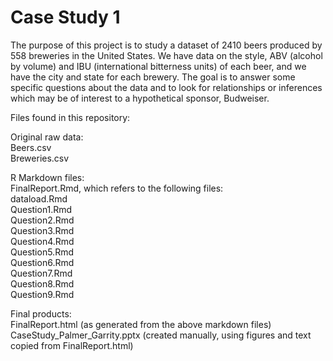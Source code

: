 # Case Study 1  

The purpose of this project is to study a dataset of 2410 beers produced by 558 
breweries in the United States.  We have data on the style, ABV (alcohol by volume)
and IBU (international bitterness units) of each beer, and we have the city
and state for each brewery.  The goal is to answer some specific questions 
about the data and to look for relationships or inferences which may be of
interest to a hypothetical sponsor, Budweiser.

Files found in this repository:

Original raw data:  
Beers.csv  
Breweries.csv  

R Markdown files:  
FinalReport.Rmd, which refers to the following files:  
dataload.Rmd  
Question1.Rmd  
Question2.Rmd  
Question3.Rmd  
Question4.Rmd  
Question5.Rmd  
Question6.Rmd  
Question7.Rmd  
Question8.Rmd  
Question9.Rmd  

Final products:  
FinalReport.html (as generated from the above markdown files)  
CaseStudy_Palmer_Garrity.pptx (created manually, using figures and text copied from FinalReport.html)
